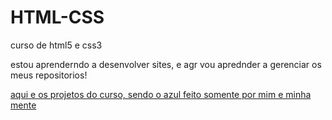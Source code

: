 # HTML-CSS
 curso de html5 e css3 

 estou aprenderndo a desenvolver sites, e agr vou aprednder a gerenciar os meus repositorios!
 
<a href= "https://kauan-galvani.github.io/HTML-CSS/minha%20propria%20versao%20do%20projeto/index.html" target="_blanck"> aqui e os projetos do curso, sendo o azul feito somente por mim e minha mente